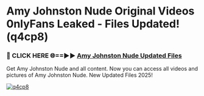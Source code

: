# Amy Johnston Nude Original Videos 0nlyFans Leaked - Files Updated! (q4cp8)

<h3>🔴 CLICK HERE 🌐==►► <a href="https://tinyurl.com/yrmya6cz" rel="nofollow">Amy Johnston Nude Updated Files</a></h3>

Get Amy Johnston Nude and all content. Now you can access all videos and pictures of Amy Johnston Nude. New Updated Files 2025!

[![q4cp8](https://i.imgur.com/FMdXYCs.gif)](https://tinyurl.com/yrmya6cz)

